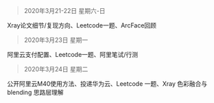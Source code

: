 > 2020年3月21-22日 星期六-日    

Xray论文细节/复现方向、Leetcode一题、ArcFace回顾
> 2020年3月23日 星期一

阿里云支付配置、Leetcode一题、阿里笔试/行测
> 2020年3月24日 星期二

公开阿里云M40使用方法、投递华为云、Leetcode 一题、Xray 色彩融合与 blending 思路层理解

